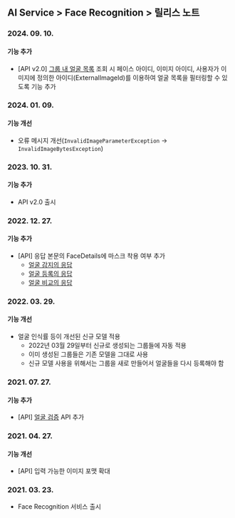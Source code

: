 ## AI Service > Face Recognition > 릴리스 노트

### 2024. 09. 10.

#### 기능 추가

* [API v2.0] [그룹 내 얼굴 목록](./api-guide-v2.0/#face-list-in-a-group) 조회 시 페이스 아이디, 이미지 아이디, 사용자가 이미지에 정의한 아이디(ExternalImageId)를 이용하여 얼굴 목록을 필터링할 수 있도록 기능 추가

### 2024. 01. 09.

#### 기능 개선

* 오류 메시지 개선(`InvalidImageParameterException` -> `InvalidImageBytesException`)

### 2023. 10. 31.

#### 기능 추가

* API v2.0 출시

### 2022. 12. 27.

#### 기능 추가

* [API] 응답 본문의 FaceDetails에 마스크 착용 여부 추가
    * [얼굴 감지의 응답](./api-guide-v1.0/#detect-face-response)
    * [얼굴 등록의 응답](./api-guide-v1.0/#add-face-response)
    * [얼굴 비교의 응답](./api-guide-v1.0/#compare-face-response)

### 2022. 03. 29.

#### 기능 개선

* 얼굴 인식률 등이 개선된 신규 모델 적용
    * 2022년 03월 29일부터 신규로 생성되는 그룹들에 자동 적용
    * 이미 생성된 그룹들은 기존 모델을 그대로 사용
    * 신규 모델 사용을 위해서는 그룹을 새로 만들어서 얼굴들을 다시 등록해야 함

### 2021. 07. 27.

#### 기능 추가

* [API] [얼굴 검증](./api-guide-v1.0/#verify) API 추가

### 2021. 04. 27.

#### 기능 개선

* [API] 입력 가능한 이미지 포맷 확대

### 2021. 03. 23.

* Face Recognition 서비스 출시
